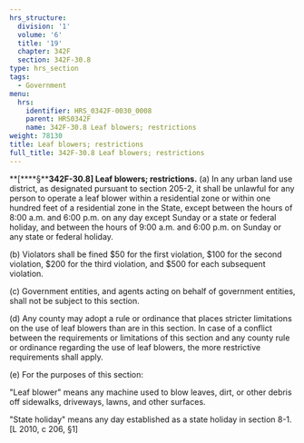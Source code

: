 ```yaml
---
hrs_structure:
  division: '1'
  volume: '6'
  title: '19'
  chapter: 342F
  section: 342F-30.8
type: hrs_section
tags:
  - Government
menu:
  hrs:
    identifier: HRS_0342F-0030_0008
    parent: HRS0342F
    name: 342F-30.8 Leaf blowers; restrictions
weight: 78130
title: Leaf blowers; restrictions
full_title: 342F-30.8 Leaf blowers; restrictions
---
```

**[****§****342F-30.8] Leaf blowers; restrictions.** (a) In any urban land use district, as designated pursuant to section 205-2, it shall be unlawful for any person to operate a leaf blower within a residential zone or within one hundred feet of a residential zone in the State, except between the hours of 8:00 a.m. and 6:00 p.m. on any day except Sunday or a state or federal holiday, and between the hours of 9:00 a.m. and 6:00 p.m. on Sunday or any state or federal holiday.

(b) Violators shall be fined $50 for the first violation, $100 for the second violation, $200 for the third violation, and $500 for each subsequent violation.

(c) Government entities, and agents acting on behalf of government entities, shall not be subject to this section.

(d) Any county may adopt a rule or ordinance that places stricter limitations on the use of leaf blowers than are in this section. In case of a conflict between the requirements or limitations of this section and any county rule or ordinance regarding the use of leaf blowers, the more restrictive requirements shall apply.

(e) For the purposes of this section:

"Leaf blower" means any machine used to blow leaves, dirt, or other debris off sidewalks, driveways, lawns, and other surfaces.

"State holiday" means any day established as a state holiday in section 8-1\. [L 2010, c 206, §1]